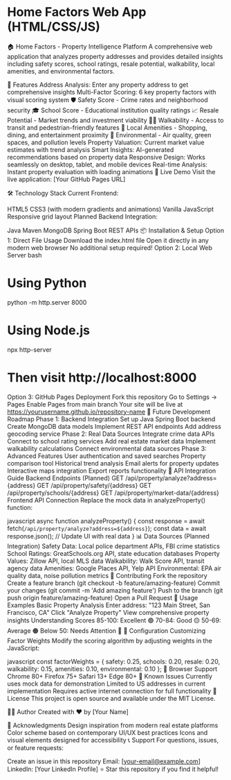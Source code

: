 # Home Factors Web App (HTML/CSS/JS)
🏠 Home Factors - Property Intelligence Platform
A comprehensive web application that analyzes property addresses and provides detailed insights including safety scores, school ratings, resale potential, walkability, local amenities, and environmental factors.

🌟 Features
Address Analysis: Enter any property address to get comprehensive insights
Multi-Factor Scoring: 6 key property factors with visual scoring system
🛡️ Safety Score - Crime rates and neighborhood security
🎓 School Score - Educational institution quality ratings
📈 Resale Potential - Market trends and investment viability
🚶‍♂️ Walkability - Access to transit and pedestrian-friendly features
🏪 Local Amenities - Shopping, dining, and entertainment proximity
🌱 Environmental - Air quality, green spaces, and pollution levels
Property Valuation: Current market value estimates with trend analysis
Smart Insights: AI-generated recommendations based on property data
Responsive Design: Works seamlessly on desktop, tablet, and mobile devices
Real-time Analysis: Instant property evaluation with loading animations
🚀 Live Demo
Visit the live application: [Your GitHub Pages URL]

🛠️ Technology Stack
Current Frontend:

HTML5
CSS3 (with modern gradients and animations)
Vanilla JavaScript
Responsive grid layout
Planned Backend Integration:

Java
Maven
MongoDB
Spring Boot REST APIs
📦 Installation & Setup
Option 1: Direct File Usage
Download the index.html file
Open it directly in any modern web browser
No additional setup required!
Option 2: Local Web Server
bash
# Using Python
python -m http.server 8000

# Using Node.js
npx http-server

# Then visit http://localhost:8000
Option 3: GitHub Pages Deployment
Fork this repository
Go to Settings → Pages
Enable Pages from main branch
Your site will be live at https://yourusername.github.io/repository-name
🔮 Future Development Roadmap
Phase 1: Backend Integration
 Set up Java Spring Boot backend
 Create MongoDB data models
 Implement REST API endpoints
 Add address geocoding service
Phase 2: Real Data Sources
 Integrate crime data APIs
 Connect to school rating services
 Add real estate market data
 Implement walkability calculations
 Connect environmental data sources
Phase 3: Advanced Features
 User authentication and saved searches
 Property comparison tool
 Historical trend analysis
 Email alerts for property updates
 Interactive maps integration
 Export reports functionality
🔌 API Integration Guide
Backend Endpoints (Planned)
GET /api/property/analyze?address={address}
GET /api/property/safety/{address}
GET /api/property/schools/{address}
GET /api/property/market-data/{address}
Frontend API Connection
Replace the mock data in analyzeProperty() function:

javascript
async function analyzeProperty() {
    const response = await fetch(`/api/property/analyze?address=${address}`);
    const data = await response.json();
    // Update UI with real data
}
📊 Data Sources (Planned Integration)
Safety Data: Local police department APIs, FBI crime statistics
School Ratings: GreatSchools.org API, state education databases
Property Values: Zillow API, local MLS data
Walkability: Walk Score API, transit agency data
Amenities: Google Places API, Yelp API
Environmental: EPA air quality data, noise pollution metrics
🤝 Contributing
Fork the repository
Create a feature branch (git checkout -b feature/amazing-feature)
Commit your changes (git commit -m 'Add amazing feature')
Push to the branch (git push origin feature/amazing-feature)
Open a Pull Request
📝 Usage Examples
Basic Property Analysis
Enter address: "123 Main Street, San Francisco, CA"
Click "Analyze Property"
View comprehensive property insights
Understanding Scores
85-100: Excellent 🟢
70-84: Good 🟡
50-69: Average 🟠
Below 50: Needs Attention 🔴
🔧 Configuration
Customizing Factor Weights
Modify the scoring algorithm by adjusting weights in the JavaScript:

javascript
const factorWeights = {
    safety: 0.25,
    schools: 0.20,
    resale: 0.20,
    walkability: 0.15,
    amenities: 0.10,
    environmental: 0.10
};
📱 Browser Support
Chrome 80+
Firefox 75+
Safari 13+
Edge 80+
🐛 Known Issues
Currently uses mock data for demonstration
Limited to US addresses in current implementation
Requires active internet connection for full functionality
📄 License
This project is open source and available under the MIT License.

👨‍💻 Author
Created with ❤️ by [Your Name]

🙏 Acknowledgments
Design inspiration from modern real estate platforms
Color scheme based on contemporary UI/UX best practices
Icons and visual elements designed for accessibility
📞 Support
For questions, issues, or feature requests:

Create an issue in this repository
Email: [your-email@example.com]
LinkedIn: [Your LinkedIn Profile]
⭐ Star this repository if you find it helpful!

